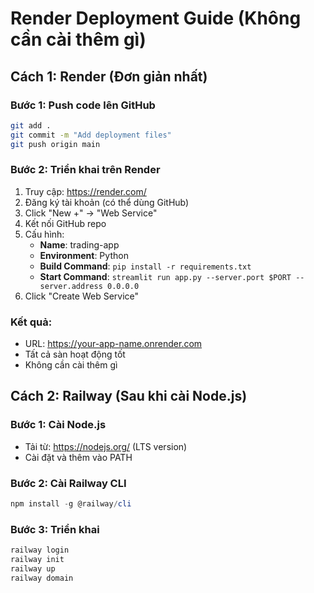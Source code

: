 # Render Deployment Guide (Không cần cài thêm gì)

## Cách 1: Render (Đơn giản nhất)

### Bước 1: Push code lên GitHub
```bash
git add .
git commit -m "Add deployment files"
git push origin main
```

### Bước 2: Triển khai trên Render
1. Truy cập: https://render.com/
2. Đăng ký tài khoản (có thể dùng GitHub)
3. Click "New +" → "Web Service"
4. Kết nối GitHub repo
5. Cấu hình:
   - **Name**: trading-app
   - **Environment**: Python
   - **Build Command**: `pip install -r requirements.txt`
   - **Start Command**: `streamlit run app.py --server.port $PORT --server.address 0.0.0.0`
6. Click "Create Web Service"

### Kết quả:
- URL: https://your-app-name.onrender.com
- Tất cả sàn hoạt động tốt
- Không cần cài thêm gì

## Cách 2: Railway (Sau khi cài Node.js)

### Bước 1: Cài Node.js
- Tải từ: https://nodejs.org/ (LTS version)
- Cài đặt và thêm vào PATH

### Bước 2: Cài Railway CLI
```powershell
npm install -g @railway/cli
```

### Bước 3: Triển khai
```powershell
railway login
railway init
railway up
railway domain
```
